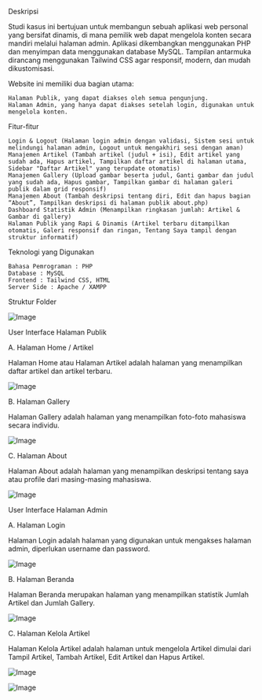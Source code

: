 
Deskripsi

Studi kasus ini bertujuan untuk membangun sebuah aplikasi web personal yang bersifat dinamis, di mana pemilik web dapat mengelola konten secara mandiri melalui halaman admin. Aplikasi dikembangkan menggunakan PHP dan menyimpan data menggunakan database MySQL. Tampilan antarmuka dirancang menggunakan Tailwind CSS agar responsif, modern, dan mudah dikustomisasi.

Website ini memiliki dua bagian utama:

    Halaman Publik, yang dapat diakses oleh semua pengunjung.
    Halaman Admin, yang hanya dapat diakses setelah login, digunakan untuk mengelola konten.

Fitur-fitur

    Login & Logout (Halaman login admin dengan validasi, Sistem sesi untuk melindungi halaman admin, Logout untuk mengakhiri sesi dengan aman)
    Manajemen Artikel (Tambah artikel (judul + isi), Edit artikel yang sudah ada, Hapus artikel, Tampilkan daftar artikel di halaman utama, Sidebar "Daftar Artikel" yang terupdate otomatis)
    Manajemen Gallery (Upload gambar beserta judul, Ganti gambar dan judul yang sudah ada, Hapus gambar, Tampilkan gambar di halaman galeri publik dalam grid responsif)
    Manajemen About (Tambah deskripsi tentang diri, Edit dan hapus bagian “About”, Tampilkan deskripsi di halaman publik about.php)
    Dashboard Statistik Admin (Menampilkan ringkasan jumlah: Artikel & Gambar di gallery)
    Halaman Publik yang Rapi & Dinamis (Artikel terbaru ditampilkan otomatis, Galeri responsif dan ringan, Tentang Saya tampil dengan struktur informatif)

Teknologi yang Digunakan

    Bahasa Pemrograman : PHP
    Database : MySQL
    Frontend : Tailwind CSS, HTML
    Server Side : Apache / XAMPP

Struktur Folder






![Image](https://github.com/user-attachments/assets/b905b3f9-6d67-46f0-b83a-ba973702968c)

User Interface Halaman Publik

A. Halaman Home / Artikel

Halaman Home atau Halaman Artikel adalah halaman yang menampilkan daftar artikel dan artikel terbaru.

![Image](https://github.com/user-attachments/assets/621a19e5-3c39-4e14-aad9-d1280622d3d8)


B. Halaman Gallery

Halaman Gallery adalah halaman yang menampilkan foto-foto mahasiswa secara individu.

![Image](https://github.com/user-attachments/assets/ca8e975b-867e-4e8e-a0df-76f56377c672)


C. Halaman About

Halaman About adalah halaman yang menampilkan deskripsi tentang saya atau profile dari masing-masing mahasiswa.

![Image](https://github.com/user-attachments/assets/18aa127b-13bc-45fe-b194-d32fa3821c84)


User Interface Halaman Admin

A. Halaman Login

Halaman Login adalah halaman yang digunakan untuk mengakses halaman admin, diperlukan username dan password.

![Image](https://github.com/user-attachments/assets/69b6eb1b-451b-4acf-b700-2ecb09b07545)


B. Halaman Beranda

Halaman Beranda merupakan halaman yang menampilkan statistik Jumlah Artikel dan Jumlah Gallery.

![Image](https://github.com/user-attachments/assets/e52689b7-736c-4865-b0ac-08774ea8c36b)

C. Halaman Kelola Artikel

Halaman Kelola Artikel adalah halaman untuk mengelola Artikel dimulai dari Tampil Artikel, Tambah Artikel, Edit Artikel dan Hapus Artikel.

![Image](https://github.com/user-attachments/assets/ec6d5eae-b815-4180-be59-4dc2683742cb)

![Image](https://github.com/user-attachments/assets/ec6d5eae-b815-4180-be59-4dc2683742cb)

